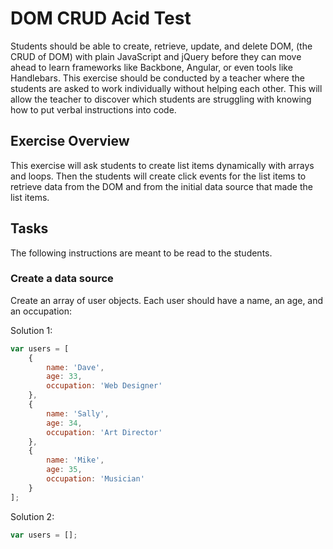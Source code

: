 # DOM CRUD Acid Test

Students should be able to create, retrieve, update, and delete DOM, (the CRUD of DOM) with plain JavaScript and jQuery before they can move ahead to learn frameworks like Backbone, Angular, or even tools like Handlebars. This exercise should be conducted by a teacher where the students are asked to work individually without helping each other. This will allow the teacher to discover which students are struggling with knowing how to put verbal instructions into code.

## Exercise Overview

This exercise will ask students to create list items dynamically with arrays and loops. Then the students will create click events for the list items to retrieve data from the DOM and from the initial data source that made the list items.

## Tasks

The following instructions are meant to be read to the students.

### Create a data source

Create an array of user objects. Each user should have a name, an age, and an occupation:

Solution 1:
```js
var users = [
    {
        name: 'Dave',
        age: 33,
        occupation: 'Web Designer'
    },
    {
        name: 'Sally',
        age: 34,
        occupation: 'Art Director'
    },
    {
        name: 'Mike',
        age: 35,
        occupation: 'Musician'
    }
];
```

Solution 2:
```js
var users = [];


```





